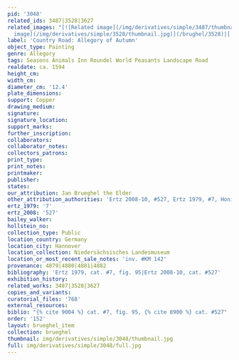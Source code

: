 ```yaml
---
pid: '3048'
related_ids: 3487|3528|3627
related_images: "[![Related image](/img/derivatives/simple/3487/thumbnail.jpg)](/brughel/3487)|[![Related
  image](/img/derivatives/simple/3528/thumbnail.jpg)](/brughel/3528)|[![Related image](/img/derivatives/simple/3627/thumbnail.jpg)](/brughel/3627)"
label: 'Country Road: Allegory of Autumn'
object_type: Painting
genre: Allegory
tags: Seasons Animals Inn Roundel World Peasants Landscape Road
realdate: ca. 1594
height_cm: 
width_cm: 
diameter_cm: '12.4'
plate_dimensions: 
support: Copper
drawing_medium: 
signature: 
signature_location: 
support_marks: 
further_inscription: 
collaborators: 
collaborator_notes: 
collectors_patrons: 
print_type: 
print_notes: 
printmaker: 
publisher: 
states: 
our_attribution: Jan Brueghel the Elder
other_attribution_authorities: 'Ertz 2008-10, #527, Ertz 1979, #7, Honig database'
ertz_1979: '7'
ertz_2008: '527'
bailey_walker: 
hollstein_no: 
collection_type: Public
location_country: Germany
location_city: Hannover
location_collection: Niedersächsisches Landesmuseum
location_or_most_recent_sale_notes: 'inv. #KM 142'
provenance: 4879|4880|4881|4882
bibliography: 'Ertz 1979, cat. #7, fig. 95|Ertz 2008-10, cat. #527'
exhibition_history: 
related_works: 3487|3528|3627
copies_and_variants: 
curatorial_files: '768'
external_resources: 
biblio: "{% cite 9004 %} cat. #7, fig. 95, {% cite 8900 %} cat. #527"
order: '152'
layout: brueghel_item
collection: brueghel
thumbnail: img/derivatives/simple/3048/thumbnail.jpg
full: img/derivatives/simple/3048/full.jpg
---
```

